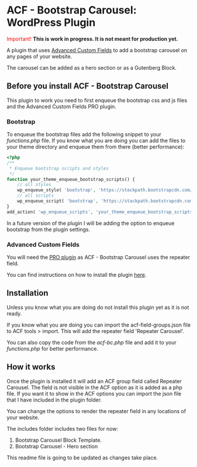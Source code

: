 # ACF - Bootstrap Carousel: WordPress Plugin

<span style="color:red">Important!</span>
**This is work in progress. It is not meant for production yet.**

A plugin that uses [Advanced Custom Fields](https://www.advancedcustomfields.com) to add a bootstrap carousel on any pages of your website.

The carousel can be added as a hero section or as a Gutenberg Block.

## Before you install ACF - Bootstrap Carousel

This plugin to work you need to first enqueue the bootstrap css and js files and the Advanced Custom Fields PRO plugin.

### Bootstrap

To enqueue the bootstrap files add the following snippet to your *functions.php* file. If you know what you are doing you can add the files to your theme directory and enqueue them from there (better performance):

```php
<?php 
/**
 * Enqueue bootstrap scripts and styles
 */
function your_theme_enqueue_bootstrap_scripts() {
    // all styles
    wp_enqueue_style( 'bootstrap', 'https://stackpath.bootstrapcdn.com/bootstrap/4.3.1/css/bootstrap.min.css' );
    // all scripts
    wp_enqueue_script( 'bootstrap', 'https://stackpath.bootstrapcdn.com/bootstrap/4.3.1/js/bootstrap.min.js', array( 'jquery' ),'',true );
}
add_action( 'wp_enqueue_scripts', 'your_theme_enqueue_bootstrap_scripts' );
```

In a future version of the plugin I will be adding the option to enqueue bootstrap from the plugin settings.

### Advanced Custom Fields

You will need the [PRO plugin](https://www.advancedcustomfields.com/pro/) as ACF - Bootstrap Carousel uses the repeater field.

You can find instructions on how to install the plugin [here](https://www.advancedcustomfields.com/resources/installation/).


## Installation

Unless you know what you are doing do not install this plugin yet as it is not ready.

If you know what you are doing you can import the acf-field-groups.json file to ACF tools > import. This will add the repeater field 'Repeater Carousel'.

You can also copy the code from the *acf-bc.php* file and add it to your *functions.php* for better performance.

## How it works

Once the plugin is installed it will add an ACF group field called Repeater Carousel. The field is not visible in the ACF option as it is added as a php file. If you want it to show in the ACF options you can import the json file that I have included in the plugin folder.

You can change the options to render the repeater field in any locations of your website.

The includes folder includes two files for now:

1. Bootstrap Carousel Block Template.
2. Bootstrap Carousel - Hero section


This readme file is going to be updated as changes take place.
